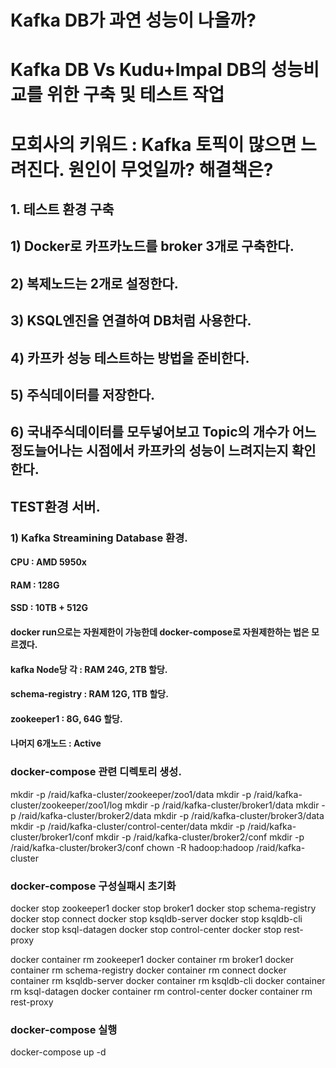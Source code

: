 # Kafka DB가 과연 성능이 나올까?
# Kafka DB Vs Kudu+Impal DB의 성능비교를 위한 구축 및 테스트 작업
# 모회사의 키워드 : Kafka 토픽이 많으면 느려진다. 원인이 무엇일까? 해결책은?

## 1. 테스트 환경 구축
## 1) Docker로 카프카노드를 broker 3개로 구축한다.
## 2) 복제노드는 2개로 설정한다.
## 3) KSQL엔진을 연결하여 DB처럼 사용한다.
## 4) 카프카 성능 테스트하는 방법을 준비한다.
## 5) 주식데이터를 저장한다.
## 6) 국내주식데이터를 모두넣어보고 Topic의 개수가 어느정도늘어나는 시점에서 카프카의 성능이 느려지는지 확인한다.



## TEST환경 서버.
### 1) Kafka Streamining Database 환경.
####  CPU : AMD 5950x
####  RAM : 128G
####  SSD : 10TB + 512G

#### docker run으로는 자원제한이 가능한데 docker-compose로 자원제한하는 법은 모르겠다.
####  kafka Node당 각 : RAM 24G, 2TB 할당.
####  schema-registry : RAM 12G, 1TB 할당.
####  zookeeper1 : 8G, 64G 할당.
####  나머지 6개노드  : Active



### docker-compose 관련 디렉토리 생성.

mkdir -p /raid/kafka-cluster/zookeeper/zoo1/data
mkdir -p /raid/kafka-cluster/zookeeper/zoo1/log
mkdir -p /raid/kafka-cluster/broker1/data
mkdir -p /raid/kafka-cluster/broker2/data
mkdir -p /raid/kafka-cluster/broker3/data
mkdir -p /raid/kafka-cluster/control-center/data
mkdir -p /raid/kafka-cluster/broker1/conf
mkdir -p /raid/kafka-cluster/broker2/conf
mkdir -p /raid/kafka-cluster/broker3/conf
chown -R hadoop:hadoop /raid/kafka-cluster

### docker-compose 구성실패시 초기화

docker stop zookeeper1 
docker stop broker1 
docker stop schema-registry 
docker stop connect 
docker stop ksqldb-server 
docker stop ksqldb-cli
docker stop ksql-datagen
docker stop control-center
docker stop rest-proxy

docker container rm zookeeper1 
docker container rm broker1 
docker container rm schema-registry 
docker container rm connect 
docker container rm ksqldb-server 
docker container rm ksqldb-cli
docker container rm ksql-datagen
docker container rm control-center
docker container rm rest-proxy

### docker-compose 실행
docker-compose up -d


